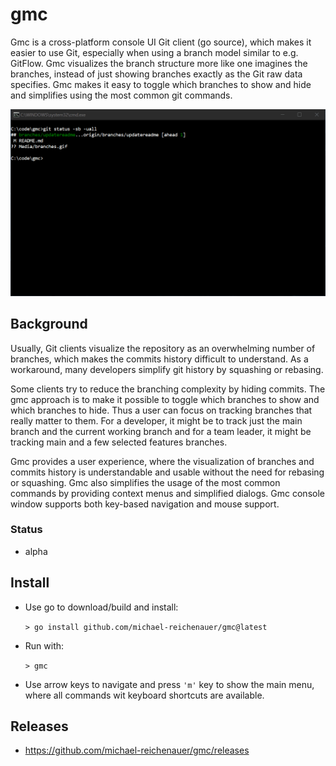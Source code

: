 # gmc

Gmc is a cross-platform console UI Git client (go source), which makes it easier to use Git, especially when using a branch model similar to e.g. GitFlow. Gmc visualizes the branch structure more like one imagines the branches, instead of just showing branches exactly as the Git raw data specifies. Gmc makes it easy to toggle which branches to show and hide and simplifies using the most common git commands.

<img src="Media/gmc.gif" width="860">

## Background

Usually, Git clients visualize the repository as an overwhelming number of branches, which makes the commits history difficult to understand. As a workaround, many developers simplify git history by squashing or rebasing.

Some clients try to reduce the branching complexity by hiding commits. The gmc approach is to make it possible to toggle which branches to show and which branches to hide. Thus a user can focus on tracking branches that really matter to them. For a developer, it might be to track just the main branch and the current working branch and for a team leader, it might be tracking main and a few selected features branches.

Gmc provides a user experience, where the visualization of branches and commits history is understandable and usable without the need for rebasing or squashing. Gmc also simplifies the usage of the most common commands by providing context menus and simplified dialogs. Gmc console window supports both key-based navigation and mouse support.

### Status

* alpha

## Install

* Use go to download/build and install:

  `> go install github.com/michael-reichenauer/gmc@latest`

* Run with:
  
  `> gmc`
* Use arrow keys to navigate and press `'m'` key to show the main menu, where all commands wit keyboard shortcuts are available.

## Releases

* https://github.com/michael-reichenauer/gmc/releases
